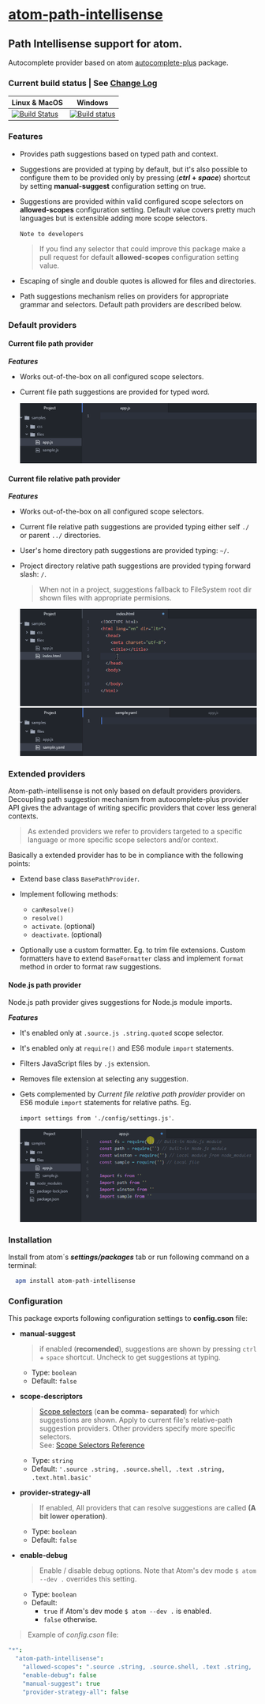 # [atom-path-intellisense](https://atom.io/packages/atom-path-intellisense)
## Path Intellisense support for atom.  
Autocomplete provider based on atom [autocomplete-plus](https://atom.io/packages/autocomplete-plus) package.  

### Current build status | __See [Change Log](CHANGELOG.md)__
| Linux & MacOS | Windows  |
|---------------|----------|
| [![Build Status](https://travis-ci.org/apercova/atom-path-intellisense.svg?branch=atom-ci)](https://travis-ci.org/apercova/atom-path-intellisense)        | [![Build status](https://ci.appveyor.com/api/projects/status/i39dfbmxa9usjqa1/branch/atom-ci?svg=true)](https://ci.appveyor.com/project/apercova/atom-path-intellisense/branch/atom-ci) |

### Features
- Provides path suggestions based on typed path and context.
- Suggestions are provided at typing by default, but it's also possible to configure them to be provided only by pressing (**_ctrl_ + _space_**) shortcut by setting  **manual-suggest** configuration setting on true.
- Suggestions are provided within valid configured scope selectors on **allowed-scopes** configuration setting. Default value covers pretty much languages but is extensible adding more scope selectors.  

  ``Note to developers``
  > If you find any selector that could improve this package make a pull request for default **allowed-scopes** configuration setting value.  
  
- Escaping of single and double quotes is allowed for files and directories.
- Path suggestions mechanism relies on providers for appropriate grammar and selectors.
  Default path providers are described below.

### Default providers
#### Current file path provider

**_Features_**
- Works out-of-the-box on all configured scope selectors.
- Current file path suggestions are provided for typed word.

  ![](https://raw.githubusercontent.com/apercova/imageio/master/atom-path-intellisense/providers/filepath_provider.gif)  

#### Current file relative path provider

**_Features_**
- Works out-of-the-box on all configured scope selectors.
- Current file relative path suggestions are provided typing either self `./` or parent `../` directories.
- User's home directory path suggestions are provided typing: `~/`.
- Project directory relative path suggestions are provided typing forward slash: `/`.
  > When not in a project, suggestions fallback to FileSystem root dir shown files with appropriate permisions.  

  ![](https://raw.githubusercontent.com/apercova/imageio/master/atom-path-intellisense/providers/filepath_rel_provider.gif)  
  ![](https://raw.githubusercontent.com/apercova/imageio/master/atom-path-intellisense/providers/filepath_rel_provider_home.gif)  
  

### Extended providers
Atom-path-intellisense is not only based on default providers providers. 
Decoupling path suggestion mechanism from autocomplete-plus provider API gives the advantage of writing specific providers that cover less general contexts.

> As extended providers we refer to providers targeted to a specific language or more specific scope selectors and/or context.

Basically a extended provider has to be in compliance with the following points:
- Extend base class `BasePathProvider`.  
- Implement following methods:
  - `canResolve()`
  - `resolve()`
  - `activate`. (optional)
  - `deactivate`. (optional)
  
- Optionally use a custom formatter. Eg. to trim file extensions.
  Custom formatters have to extend `BaseFormatter` class and implement `format` method in order to format raw suggestions.

#### Node.js path provider
Node.js path provider gives suggestions for Node.js module imports.  

**_Features_**  
- It's enabled only at `.source.js .string.quoted` scope selector.  
- It's enabled only at `require()` and ES6 module `import` statements.  
- Filters JavaScript files by `.js` extension.  
- Removes file extension at selecting any suggestion.  
- Gets complemented by _Current file relative path provider_  provider on ES6 module `import` statements for relative paths. Eg.  

  `import settings from './config/settings.js'`. 

  ![](https://raw.githubusercontent.com/apercova/imageio/master/atom-path-intellisense/providers/node_provider.gif)


### Installation
Install from atom´s **_settings/packages_** tab or run following command on a terminal:
```bash
  apm install atom-path-intellisense
```

### Configuration
This package exports following configuration settings to **config.cson** file:  
- **manual-suggest**  
  > if enabled (**recomended**), suggestions are shown by pressing `ctrl` + `space` shortcut. Uncheck to get suggestions at typing.   
  - Type:    `boolean`
  - Default: `false`

- **scope-descriptors**  
  > [Scope selectors](https://flight-manual.atom.io/behind-atom/sections/scoped-settings-scopes-and-scope-descriptors/) (__can be comma-  separated__) for which suggestions are shown. Apply to current file's relative-path suggestion providers. Other providers specify more specific selectors.  
See: [Scope Selectors Reference](https://flight-manual.atom.io/behind-atom/sections/scoped-settings-scopes-and-scope-descriptors/#scope-selectors)  
  - Type:    `string`
  - Default: `'.source .string, .source.shell, .text .string, .text.html.basic'`

- **provider-strategy-all**
  > If enabled, All providers that can resolve suggestions are called __(A bit lower operation)__.
  - Type:    `boolean`
  - Default: `false`

- **enable-debug**
  > Enable / disable debug options. Note that Atom's dev mode `$ atom --dev .` overrides this setting.
  - Type: `boolean`
  - Default: 
    - `true` if Atom's dev mode `$ atom --dev .` is enabled.
    - `false` otherwise. 


> Example of _config.cson_ file:  
```cson
"*":
  "atom-path-intellisense":
    "allowed-scopes": ".source .string, .source.shell, .text .string, .text.html.basic"
    "enable-debug": false
    "manual-suggest": true
    "provider-strategy-all": false
```

